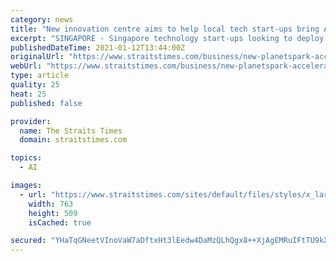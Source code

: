 ```yaml
---
category: news
title: "New innovation centre aims to help local tech start-ups bring AI, IoT products to market faster"
excerpt: "SINGAPORE - Singapore technology start-ups looking to deploy their artificial intelligence (AI) and Internet of Things (IoT) products and solutions can do so much faster with help from the new PlanetSpark Innovation Centre."
publishedDateTime: 2021-01-12T13:44:00Z
originalUrl: "https://www.straitstimes.com/business/new-planetspark-accelerator-to-help-local-tech-start-ups-bring-ai-iot-products-to-market"
webUrl: "https://www.straitstimes.com/business/new-planetspark-accelerator-to-help-local-tech-start-ups-bring-ai-iot-products-to-market"
type: article
quality: 25
heat: 25
published: false

provider:
  name: The Straits Times
  domain: straitstimes.com

topics:
  - AI

images:
  - url: "https://www.straitstimes.com/sites/default/files/styles/x_large/public/articles/2021/01/12/yq-planetsparks3210112.jpg?itok=3_8Vjlo8"
    width: 763
    height: 509
    isCached: true

secured: "YHaTqGNeetVInoVaW7aDftxHt3lEedw4DaMzQLhQgx8++XjAgEMRuIFtTU9kXtbV+GkKl/GVabPuYBMlMRuNsuDLMp+l4VojuOS0tyTe6youp+oew83wYj8SvG6oANW7GCd2zQQdgKurnMb6r1dqRytH7HUSYfNqx3xdQHXW43pXA6PbRNC6bRpv2mSekcsu3DFvC1AG6w+pEUAS7zUCwKJNEqzWEdeHnPKkXyQJRgpGJ7lqNYlEcXAoEeuSrr4BiZ8QPF5Ggi2uya1M1SnJO0qQtdNx2F99Ug/x8/bTre/NIyfjD+I9Cd6pUIqHqV88fBG5b/sHtm7zN/AeM2cGH1sZ439Yjn2Hw0emxCaua8k=;MgFdiWn/TfoErrM8YPPKxQ=="
---
```


